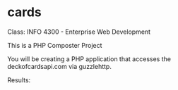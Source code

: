 # cards

<p>Class: INFO 4300 - Enterprise Web Development </p>

<p>This is a PHP Composter Project</p>
<p>You will be creating a PHP application that accesses the deckofcardsapi.com via guzzlehttp.</p>

<p>Results:</p>
<p><img src="Cards.png></p>
